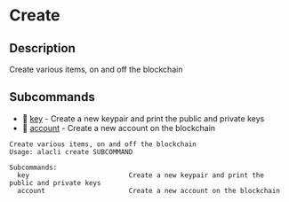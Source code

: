 # Create
## Description

Create various items, on and off the blockchain
## Subcommands

* 📄 [key] - Create a new keypair and print the public and private keys
* 📄 [account] - Create a new account on the blockchain

```
Create various items, on and off the blockchain
Usage: alacli create SUBCOMMAND

Subcommands:
  key                         Create a new keypair and print the public and private keys
  account                     Create a new account on the blockchain
```

[key]:#
[account]:#